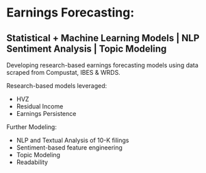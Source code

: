 # Earnings Forecasting: 
## Statistical + Machine Learning Models | NLP Sentiment Analysis | Topic Modeling  
Developing research-based earnings forecasting models using data scraped from Compustat, IBES &amp; WRDS.

Research-based models leveraged:
- HVZ
- Residual Income
- Earnings Persistence

Further Modeling:
- NLP and Textual Analysis of 10-K filings
- Sentiment-based feature engineering
- Topic Modeling
- Readability

